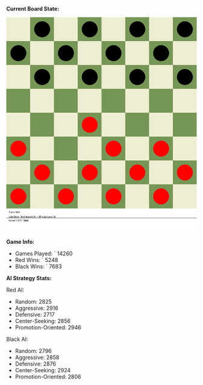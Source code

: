 
**Current Board State:**  
<!-- START_GIF -->
![Checkers Game](./checkers_game.gif)
<!-- END_GIF -->

**Game Info:**  
- Games Played: `<!-- GAMES_PLAYED --> 14260
- Red Wins: `<!-- RED_WINS --> 5248
- Black Wins: `<!-- BLACK_WINS --> 7683

<!-- AI_STATS -->
**AI Strategy Stats:**

Red AI:
- Random: 2825
- Aggressive: 2916
- Defensive: 2717
- Center-Seeking: 2856
- Promotion-Oriented: 2946

Black AI:
- Random: 2796
- Aggressive: 2858
- Defensive: 2876
- Center-Seeking: 2924
- Promotion-Oriented: 2806
